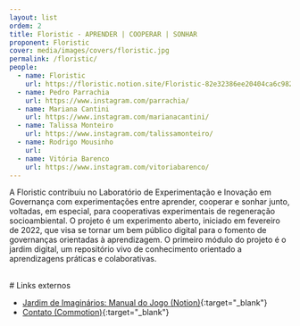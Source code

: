 ```yaml
---
layout: list
ordem: 2
title: Floristic - APRENDER | COOPERAR | SONHAR
proponent: Floristic
cover: media/images/covers/floristic.jpg
permalink: /floristic/
people:
  - name: Floristic
    url: https://floristic.notion.site/Floristic-82e32386ee20404ca6c9828ff7800732
  - name: Pedro Parrachia
    url: https://www.instagram.com/parrachia/
  - name: Mariana Cantini
    url: https://www.instagram.com/marianacantini/
  - name: Talissa Monteiro
    url: https://www.instagram.com/talissamonteiro/
  - name: Rodrigo Mousinho
    url:
  - name: Vitória Barenco
    url: https://www.instagram.com/vitoriabarenco/
---
```


A Floristic contribuiu no Laboratório de Experimentação e Inovação em Governança com experimentações entre aprender, cooperar e sonhar junto, voltadas, em especial, para cooperativas experimentais de regeneração socioambiental. O projeto é um experimento aberto, iniciado em fevereiro de 2022, que visa se tornar um bem público digital para o fomento de governanças orientadas à aprendizagem. O primeiro módulo do projeto é o jardim digital, um repositório vivo de conhecimento orientado a aprendizagens práticas e colaborativas.

<br>
# Links externos
 
* [Jardim de Imaginários: Manual do Jogo (Notion)](https://floristic.notion.site/Jardim-de-Imagin-rios-Manual-do-Jogo-acf998b850744adfad4a01add30c9eca){:target="_blank"}
* [Contato (Commotion)](https://floristic.xyz/floristic/Floristic-e48c05a04cc44384823053fb6ec06929){:target="_blank"}
